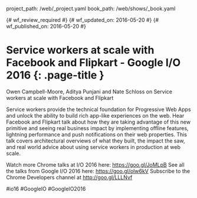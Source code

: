 project_path: /web/_project.yaml
book_path: /web/shows/_book.yaml

{# wf_review_required #}
{# wf_updated_on: 2016-05-20 #}
{# wf_published_on: 2016-05-20 #}

# Service workers at scale with Facebook and Flipkart - Google I/O 2016 {: .page-title }

Owen Campbell-Moore, Aditya Punjani and Nate Schloss on Service workers at scale with Facebook and Flipkart 

Service workers provide the technical foundation for Progressive Web Apps and unlock the ability to build rich app-like experiences on the web. Hear Facebook and Flipkart talk about how they are taking advantage of this new primitive and seeing real business impact by implementing offline features, lightning performance and push notifications on their web properties. This talk covers architectural overviews of what they built, the impact the saw, and real world advice about using service workers in production at web scale.

Watch more Chrome talks at I/O 2016 here: https://goo.gl/JoMLpB 
See all the talks from Google I/O 2016 here: https://goo.gl/olw6kV
Subscribe to the Chrome Developers channel at http://goo.gl/LLLNvf 

#io16 #GoogleIO #GoogleIO2016
